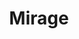 ---
layout: product
product_id: 2062531067966
id: 2062531067966
title: Mirage
body_html: >-
  <p>In the mountains of Squamish-Lillooet, 2016.</p>

  <p>The morning after a winter campout I went for a walk around where we set up camp and found this beautiful pond seemingly untouched, just yards away. Looking upon this pond, and thinking about how off the beaten path it was, I believe I can safely say no one has taken a photo of it until now.</p>

  <p> </p>
vendor: Connell McCarthy
product_type: Photo Print
created_at: 2019-03-17T13:18:13-04:00
handle: mirage
updated_at: 2022-01-18T10:42:42-05:00
published_at: 2018-08-22T19:38:24-04:00
template_suffix: ""
status: active
published_scope: global
tags: Batch 03, forest, lake, pond, Print, snow, water, winter
admin_graphql_api_id: gid://shopify/Product/2062531067966
variants:
  - id: 39577049694270
    product_id: 2062531067966
    title: 8x10” / Full Colour
    price: "35.00"
    sku: CM-PP-B3-04-XXS-FC
    position: 1
    inventory_policy: deny
    compare_at_price: null
    fulfillment_service: manual
    inventory_management: null
    option1: 8x10”
    option2: Full Colour
    option3: null
    created_at: 2021-09-01T11:51:37-04:00
    updated_at: 2021-09-01T11:51:59-04:00
    taxable: true
    barcode: ""
    grams: 208
    image_id: 6301762682942
    weight: 0.208
    weight_unit: kg
    inventory_item_id: 41671490338878
    inventory_quantity: 0
    old_inventory_quantity: 0
    requires_shipping: true
    admin_graphql_api_id: gid://shopify/ProductVariant/39577049694270
  - id: 39577049727038
    product_id: 2062531067966
    title: 8x10” / Black & White
    price: "35.00"
    sku: CM-PP-B3-04-XXS-BW
    position: 2
    inventory_policy: deny
    compare_at_price: null
    fulfillment_service: manual
    inventory_management: null
    option1: 8x10”
    option2: Black & White
    option3: null
    created_at: 2021-09-01T11:51:37-04:00
    updated_at: 2021-09-01T11:51:59-04:00
    taxable: true
    barcode: ""
    grams: 208
    image_id: 6301762617406
    weight: 0.208
    weight_unit: kg
    inventory_item_id: 41671490371646
    inventory_quantity: 0
    old_inventory_quantity: 0
    requires_shipping: true
    admin_graphql_api_id: gid://shopify/ProductVariant/39577049727038
  - id: 39577049759806
    product_id: 2062531067966
    title: 8.5x11” / Full Colour
    price: "35.00"
    sku: CM-PP-B3-04-XS-FC
    position: 3
    inventory_policy: deny
    compare_at_price: null
    fulfillment_service: manual
    inventory_management: null
    option1: 8.5x11”
    option2: Full Colour
    option3: null
    created_at: 2021-09-01T11:51:37-04:00
    updated_at: 2021-09-01T11:51:59-04:00
    taxable: true
    barcode: ""
    grams: 208
    image_id: 6301762682942
    weight: 0.208
    weight_unit: kg
    inventory_item_id: 41671490404414
    inventory_quantity: 0
    old_inventory_quantity: 0
    requires_shipping: true
    admin_graphql_api_id: gid://shopify/ProductVariant/39577049759806
  - id: 39577049792574
    product_id: 2062531067966
    title: 8.5x11” / Black & White
    price: "35.00"
    sku: CM-PP-B3-04-XS-BW
    position: 4
    inventory_policy: deny
    compare_at_price: null
    fulfillment_service: manual
    inventory_management: null
    option1: 8.5x11”
    option2: Black & White
    option3: null
    created_at: 2021-09-01T11:51:37-04:00
    updated_at: 2021-09-01T11:51:59-04:00
    taxable: true
    barcode: ""
    grams: 208
    image_id: 6301762617406
    weight: 0.208
    weight_unit: kg
    inventory_item_id: 41671490437182
    inventory_quantity: 0
    old_inventory_quantity: 0
    requires_shipping: true
    admin_graphql_api_id: gid://shopify/ProductVariant/39577049792574
  - id: 39577049825342
    product_id: 2062531067966
    title: 13x19” / Full Colour
    price: "40.00"
    sku: CM-PP-B3-04-S-FC
    position: 5
    inventory_policy: deny
    compare_at_price: null
    fulfillment_service: manual
    inventory_management: null
    option1: 13x19”
    option2: Full Colour
    option3: null
    created_at: 2021-09-01T11:51:37-04:00
    updated_at: 2021-09-01T11:51:59-04:00
    taxable: true
    barcode: ""
    grams: 208
    image_id: 6301762682942
    weight: 0.208
    weight_unit: kg
    inventory_item_id: 41671490469950
    inventory_quantity: 0
    old_inventory_quantity: 0
    requires_shipping: true
    admin_graphql_api_id: gid://shopify/ProductVariant/39577049825342
  - id: 39577049858110
    product_id: 2062531067966
    title: 13x19” / Black & White
    price: "40.00"
    sku: CM-PP-B3-04-S-BW
    position: 6
    inventory_policy: deny
    compare_at_price: null
    fulfillment_service: manual
    inventory_management: null
    option1: 13x19”
    option2: Black & White
    option3: null
    created_at: 2021-09-01T11:51:37-04:00
    updated_at: 2021-09-01T11:51:59-04:00
    taxable: true
    barcode: ""
    grams: 208
    image_id: 6301762617406
    weight: 0.208
    weight_unit: kg
    inventory_item_id: 41671490502718
    inventory_quantity: 0
    old_inventory_quantity: 0
    requires_shipping: true
    admin_graphql_api_id: gid://shopify/ProductVariant/39577049858110
  - id: 39577049890878
    product_id: 2062531067966
    title: 16x20” / Full Colour
    price: "50.00"
    sku: CM-PP-B3-04-M-FC
    position: 7
    inventory_policy: deny
    compare_at_price: null
    fulfillment_service: manual
    inventory_management: null
    option1: 16x20”
    option2: Full Colour
    option3: null
    created_at: 2021-09-01T11:51:37-04:00
    updated_at: 2021-09-01T11:51:59-04:00
    taxable: true
    barcode: ""
    grams: 208
    image_id: 6301762682942
    weight: 0.208
    weight_unit: kg
    inventory_item_id: 41671490535486
    inventory_quantity: 0
    old_inventory_quantity: 0
    requires_shipping: true
    admin_graphql_api_id: gid://shopify/ProductVariant/39577049890878
  - id: 39577049923646
    product_id: 2062531067966
    title: 16x20” / Black & White
    price: "50.00"
    sku: CM-PP-B3-04-M-BW
    position: 8
    inventory_policy: deny
    compare_at_price: null
    fulfillment_service: manual
    inventory_management: null
    option1: 16x20”
    option2: Black & White
    option3: null
    created_at: 2021-09-01T11:51:37-04:00
    updated_at: 2021-09-01T11:51:59-04:00
    taxable: true
    barcode: ""
    grams: 208
    image_id: 6301762617406
    weight: 0.208
    weight_unit: kg
    inventory_item_id: 41671490568254
    inventory_quantity: 0
    old_inventory_quantity: 0
    requires_shipping: true
    admin_graphql_api_id: gid://shopify/ProductVariant/39577049923646
  - id: 39577049956414
    product_id: 2062531067966
    title: 20x24” / Full Colour
    price: "60.00"
    sku: CM-PP-B3-04-L-FC
    position: 9
    inventory_policy: deny
    compare_at_price: null
    fulfillment_service: manual
    inventory_management: null
    option1: 20x24”
    option2: Full Colour
    option3: null
    created_at: 2021-09-01T11:51:37-04:00
    updated_at: 2021-09-01T11:51:59-04:00
    taxable: true
    barcode: ""
    grams: 208
    image_id: 6301762682942
    weight: 0.208
    weight_unit: kg
    inventory_item_id: 41671490601022
    inventory_quantity: 0
    old_inventory_quantity: 0
    requires_shipping: true
    admin_graphql_api_id: gid://shopify/ProductVariant/39577049956414
  - id: 39577049989182
    product_id: 2062531067966
    title: 20x24” / Black & White
    price: "60.00"
    sku: CM-PP-B3-04-L-BW
    position: 10
    inventory_policy: deny
    compare_at_price: null
    fulfillment_service: manual
    inventory_management: null
    option1: 20x24”
    option2: Black & White
    option3: null
    created_at: 2021-09-01T11:51:37-04:00
    updated_at: 2021-09-01T11:51:59-04:00
    taxable: true
    barcode: ""
    grams: 208
    image_id: 6301762617406
    weight: 0.208
    weight_unit: kg
    inventory_item_id: 41671490633790
    inventory_quantity: 0
    old_inventory_quantity: 0
    requires_shipping: true
    admin_graphql_api_id: gid://shopify/ProductVariant/39577049989182
  - id: 39577050021950
    product_id: 2062531067966
    title: 20x30” / Full Colour
    price: "70.00"
    sku: CM-PP-B3-04-XL-FC
    position: 11
    inventory_policy: deny
    compare_at_price: null
    fulfillment_service: manual
    inventory_management: null
    option1: 20x30”
    option2: Full Colour
    option3: null
    created_at: 2021-09-01T11:51:37-04:00
    updated_at: 2021-09-01T11:51:59-04:00
    taxable: true
    barcode: ""
    grams: 208
    image_id: 6301762682942
    weight: 0.208
    weight_unit: kg
    inventory_item_id: 41671490666558
    inventory_quantity: 0
    old_inventory_quantity: 0
    requires_shipping: true
    admin_graphql_api_id: gid://shopify/ProductVariant/39577050021950
  - id: 39577050054718
    product_id: 2062531067966
    title: 20x30” / Black & White
    price: "70.00"
    sku: CM-PP-B3-04-XL-BW
    position: 12
    inventory_policy: deny
    compare_at_price: null
    fulfillment_service: manual
    inventory_management: null
    option1: 20x30”
    option2: Black & White
    option3: null
    created_at: 2021-09-01T11:51:37-04:00
    updated_at: 2021-09-01T11:51:59-04:00
    taxable: true
    barcode: ""
    grams: 208
    image_id: 6301762617406
    weight: 0.208
    weight_unit: kg
    inventory_item_id: 41671490699326
    inventory_quantity: 0
    old_inventory_quantity: 0
    requires_shipping: true
    admin_graphql_api_id: gid://shopify/ProductVariant/39577050054718
  - id: 39577050087486
    product_id: 2062531067966
    title: 24x36” / Full Colour
    price: "90.00"
    sku: CM-PP-B3-04-XXL-FC
    position: 13
    inventory_policy: deny
    compare_at_price: null
    fulfillment_service: manual
    inventory_management: null
    option1: 24x36”
    option2: Full Colour
    option3: null
    created_at: 2021-09-01T11:51:37-04:00
    updated_at: 2021-09-01T11:51:59-04:00
    taxable: true
    barcode: ""
    grams: 208
    image_id: 6301762682942
    weight: 0.208
    weight_unit: kg
    inventory_item_id: 41671490732094
    inventory_quantity: 0
    old_inventory_quantity: 0
    requires_shipping: true
    admin_graphql_api_id: gid://shopify/ProductVariant/39577050087486
  - id: 39577050120254
    product_id: 2062531067966
    title: 24x36” / Black & White
    price: "90.00"
    sku: CM-PP-B3-04-XXL-BW
    position: 14
    inventory_policy: deny
    compare_at_price: null
    fulfillment_service: manual
    inventory_management: null
    option1: 24x36”
    option2: Black & White
    option3: null
    created_at: 2021-09-01T11:51:37-04:00
    updated_at: 2021-09-01T11:51:59-04:00
    taxable: true
    barcode: ""
    grams: 208
    image_id: 6301762617406
    weight: 0.208
    weight_unit: kg
    inventory_item_id: 41671490764862
    inventory_quantity: 0
    old_inventory_quantity: 0
    requires_shipping: true
    admin_graphql_api_id: gid://shopify/ProductVariant/39577050120254
  - id: 39577050153022
    product_id: 2062531067966
    title: 30x40” / Full Colour
    price: "100.00"
    sku: CM-PP-B3-04-XXXL-FC
    position: 15
    inventory_policy: deny
    compare_at_price: null
    fulfillment_service: manual
    inventory_management: null
    option1: 30x40”
    option2: Full Colour
    option3: null
    created_at: 2021-09-01T11:51:37-04:00
    updated_at: 2021-09-01T11:51:59-04:00
    taxable: true
    barcode: ""
    grams: 208
    image_id: 6301762682942
    weight: 0.208
    weight_unit: kg
    inventory_item_id: 41671490797630
    inventory_quantity: 0
    old_inventory_quantity: 0
    requires_shipping: true
    admin_graphql_api_id: gid://shopify/ProductVariant/39577050153022
  - id: 39577050185790
    product_id: 2062531067966
    title: 30x40” / Black & White
    price: "100.00"
    sku: CM-PP-B3-04-XXXL-BW
    position: 16
    inventory_policy: deny
    compare_at_price: null
    fulfillment_service: manual
    inventory_management: null
    option1: 30x40”
    option2: Black & White
    option3: null
    created_at: 2021-09-01T11:51:37-04:00
    updated_at: 2021-09-01T11:51:59-04:00
    taxable: true
    barcode: ""
    grams: 208
    image_id: 6301762617406
    weight: 0.208
    weight_unit: kg
    inventory_item_id: 41671490830398
    inventory_quantity: 0
    old_inventory_quantity: 0
    requires_shipping: true
    admin_graphql_api_id: gid://shopify/ProductVariant/39577050185790
options:
  - id: 2805813379134
    product_id: 2062531067966
    name: Size
    position: 1
    values:
      - 8x10”
      - 8.5x11”
      - 13x19”
      - 16x20”
      - 20x24”
      - 20x30”
      - 24x36”
      - 30x40”
  - id: 8589809287230
    product_id: 2062531067966
    name: Color
    position: 2
    values:
      - Full Colour
      - Black & White
images:
  - id: 6301762682942
    product_id: 2062531067966
    position: 1
    created_at: 2019-03-17T13:18:24-04:00
    updated_at: 2021-05-04T20:04:21-04:00
    alt: null
    width: 1000
    height: 1500
    src: https://cdn.shopify.com/s/files/1/1624/2355/products/Mirage---Product-2019.jpg?v=1620173061
    variant_ids:
      - 39577049694270
      - 39577049759806
      - 39577049825342
      - 39577049890878
      - 39577049956414
      - 39577050021950
      - 39577050087486
      - 39577050153022
    admin_graphql_api_id: gid://shopify/ProductImage/6301762682942
  - id: 6301762617406
    product_id: 2062531067966
    position: 2
    created_at: 2019-03-17T13:18:23-04:00
    updated_at: 2021-05-04T20:04:21-04:00
    alt: null
    width: 1000
    height: 1500
    src: https://cdn.shopify.com/s/files/1/1624/2355/products/Mirage---Product-2019-B_W.jpg?v=1620173061
    variant_ids:
      - 39577049727038
      - 39577049792574
      - 39577049858110
      - 39577049923646
      - 39577049989182
      - 39577050054718
      - 39577050120254
      - 39577050185790
    admin_graphql_api_id: gid://shopify/ProductImage/6301762617406
  - id: 28230144819262
    product_id: 2062531067966
    position: 3
    created_at: 2021-05-04T20:04:22-04:00
    updated_at: 2021-05-04T20:04:22-04:00
    alt: null
    width: 2000
    height: 1800
    src: https://cdn.shopify.com/s/files/1/1624/2355/products/PAR_02_0001_f065a706-9b1e-430d-816b-737b833db061.png?v=1620173062
    variant_ids: []
    admin_graphql_api_id: gid://shopify/ProductImage/28230144819262
image:
  id: 6301762682942
  product_id: 2062531067966
  position: 1
  created_at: 2019-03-17T13:18:24-04:00
  updated_at: 2021-05-04T20:04:21-04:00
  alt: null
  width: 1000
  height: 1500
  src: https://cdn.shopify.com/s/files/1/1624/2355/products/Mirage---Product-2019.jpg?v=1620173061
  variant_ids:
    - 39577049694270
    - 39577049759806
    - 39577049825342
    - 39577049890878
    - 39577049956414
    - 39577050021950
    - 39577050087486
    - 39577050153022
  admin_graphql_api_id: gid://shopify/ProductImage/6301762682942

---